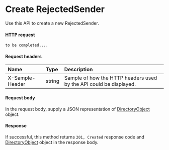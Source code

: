 # Create RejectedSender

Use this API to create a new RejectedSender.
#### HTTP request
<!-- { "blockType": "ignored" } -->
```http
to be completed....
```
#### Request headers
| Name       | Type | Description|
|:---------------|:--------|:----------|
| X-Sample-Header  | string  | Sample of how the HTTP headers used by the API could be displayed.|

#### Request body
In the request body, supply a JSON representation of [DirectoryObject](../resources/directoryobject.md) object.


#### Response
If successful, this method returns `201, Created` response code and [DirectoryObject](../resources/directoryobject.md) object in the response body.
